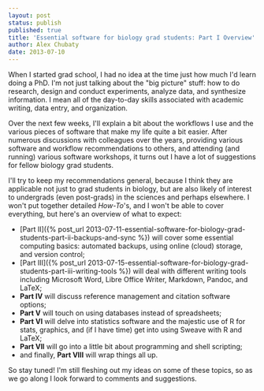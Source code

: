 ```yaml
---
layout: post
status: publish
published: true
title: 'Essential software for biology grad students: Part I Overview'
author: Alex Chubaty
date: 2013-07-10
---
```


When I started grad school, I had no idea at the time just how much I'd learn doing a PhD. I'm not just talking about the "big picture" stuff: how to do research, design and conduct experiments, analyze data, and synthesize information. I mean all of the day-to-day skills associated with academic writing, data entry, and organization.

Over the next few weeks, I'll explain a bit about the workflows I use and the various pieces of software that make my life quite a bit easier. After numerous discussions with colleagues over the years, providing various software and workflow recommendations to others, and attending (and running) various software workshops, it turns out I have a lot of suggestions for fellow biology grad students.

I'll try to keep my recommendations general, because I think they are applicable not just to grad students in biology, but are also likely of interest to undergrads (even post-grads) in the sciences and perhaps elsewhere. I won't put together detailed *How-To*'s, and I won't be able to cover everything, but here's an overview of what to expect:

- [Part II]({% post_url 2013-07-11-essential-software-for-biology-grad-students-part-ii-backups-and-sync %}) will cover some essential computing basics: automated backups, using online (cloud) storage, and version control;
- [Part III]({% post_url 2013-07-15-essential-software-for-biology-grad-students-part-iii-writing-tools %}) will deal with different writing tools including Microsoft Word, Libre Office Writer, Markdown, Pandoc, and LaTeX;
- **Part IV** will discuss reference management and citation software options;
- **Part V** will touch on using databases instead of spreadsheets;
- **Part VI** will delve into statistics software and the majestic use of R for stats, graphics, and (if I have time) get into using Sweave with R and LaTeX;
- **Part VII** will go into a little bit about programming and shell scripting;
- and finally, **Part VIII** will wrap things all up.

So stay tuned! I'm still fleshing out my ideas on some of these topics, so as we go along I look forward to comments and suggestions.
